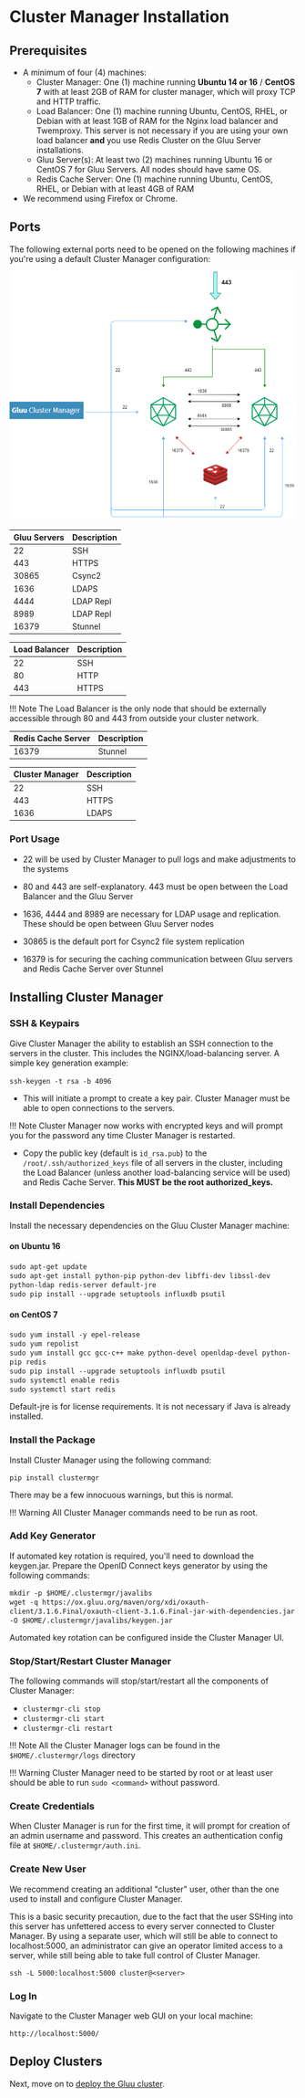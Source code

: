 # Cluster Manager Installation

## Prerequisites

- A minimum of four (4) machines:
    - Cluster Manager: One (1) machine running **Ubuntu 14 or 16** / **CentOS 7** with at least 2GB of RAM for cluster manager, which will proxy TCP and HTTP traffic.
    - Load Balancer: One (1) machine running Ubuntu, CentOS, RHEL, or Debian with at least 1GB of RAM for the Nginx load balancer and Twemproxy. This server is not necessary if you are using your own load balancer **and** you use Redis Cluster on the Gluu Server installations.
    - Gluu Server(s): At least two (2) machines running Ubuntu 16 or CentOS 7 for Gluu Servers. All nodes should have same OS.
    - Redis Cache Server: One (1) machine running Ubuntu, CentOS, RHEL, or Debian with at least 4GB of RAM
- We recommend using Firefox or Chrome.

## Ports

The following external ports need to be opened on the following machines if you're using a default Cluster Manager configuration:

![CM_Ports](../img/CM_Ports.png)

| Gluu Servers | Description |
| -- | -- |
| 22 | SSH |
| 443 | HTTPS |
| 30865 | Csync2 |
| 1636 | LDAPS |
| 4444 | LDAP Repl |
| 8989 | LDAP Repl |
| 16379 | Stunnel |

| Load Balancer | Description |
|--| --|
| 22 | SSH |
| 80 | HTTP |
| 443 | HTTPS |

!!! Note
    The Load Balancer is the only node that should be externally accessible through 80 and 443 from outside your cluster network.

| Redis Cache Server | Description |
|--| --|
| 16379 | Stunnel |

| Cluster Manager | Description|
| -- | --|
| 22 | SSH |
| 443 | HTTPS |
|1636| LDAPS |

### Port Usage

- 22 will be used by Cluster Manager to pull logs and make adjustments to the systems

- 80 and 443 are self-explanatory. 443 must be open between the Load Balancer and the Gluu Server

- 1636, 4444 and 8989 are necessary for LDAP usage and replication. These should be open between Gluu Server nodes

- 30865 is the default port for Csync2 file system replication

- 16379 is for securing the caching communication between Gluu servers and Redis Cache Server over Stunnel

<!--
### Proxy

If you're behind a proxy, you'll have to configure it inside the container/chroot as well.

Log into each Gluu node and set the HTTP proxy in the container/chroot to your proxy's URL like so:

```

# service gluu-server-3.1.6 login

Gluu.root# vi /etc/yum.conf

```

insert into the `[main]` section:

```

[main]
.
.
proxy=http://proxy.example.org:3128/

```

Save the file.

The following error will be shown in Cluster Manager if the proxy is not configured properly inside the chroot:

```
One of the configured repositories failed (Unknown), and yum doesn't have enough cached data to continue... etc.

Could not retrieve mirrorlist http://mirrorlist.centos.org/?release=7&arch=x86_64&repo=updates&infra=stock error was 14: curl#7 - "Failed to connect to 2604:1580:fe02:2::10: Network is unreachable"
```
-->

## Installing Cluster Manager

### SSH & Keypairs

Give Cluster Manager the ability to establish an SSH connection to the servers in the cluster. This includes the NGINX/load-balancing server. A simple key generation example:

`ssh-keygen -t rsa -b 4096`

- This will initiate a prompt to create a key pair. Cluster Manager must be able to open connections to the servers.

!!! Note
    Cluster Manager now works with encrypted keys and will prompt you for the password any time Cluster Manager is restarted.

- Copy the public key (default is `id_rsa.pub`) to the `/root/.ssh/authorized_keys` file of all servers in the cluster, including the Load Balancer (unless another load-balancing service will be used) and Redis Cache Server. **This MUST be the root authorized_keys.**

### Install Dependencies

Install the necessary dependencies on the Gluu Cluster Manager machine:

#### on Ubuntu 16
```
sudo apt-get update
sudo apt-get install python-pip python-dev libffi-dev libssl-dev python-ldap redis-server default-jre
sudo pip install --upgrade setuptools influxdb psutil
```

#### on CentOS 7
```
sudo yum install -y epel-release
sudo yum repolist
sudo yum install gcc gcc-c++ make python-devel openldap-devel python-pip redis
sudo pip install --upgrade setuptools influxdb psutil
sudo systemctl enable redis
sudo systemctl start redis
```

Default-jre is for license requirements. It is not necessary if Java is already installed.

### Install the Package

Install Cluster Manager using the following command:

```
pip install clustermgr
```

There may be a few innocuous warnings, but this is normal.

<!--
### Add License Validator

Prepare the license validator by using the following commands:

```
mkdir -p $HOME/.clustermgr/javalibs
wget -q https://ox.gluu.org/maven/org/xdi/oxlicense-validator/3.1.4.Final/oxlicense-validator-3.1.4.Final-jar-with-dependencies.jar -O $HOME/.clustermgr/javalibs/oxlicense-validator.jar
```

!!! Note
    License files are not currently enforced, it's on the honor system! Please see the [Gluu Support License](https://github.com/GluuFederation/cluster-mgr/blob/master/LICENSE) to see if you're eligible to use Cluster Manager in production. In future versions, a license file may be required.

-->

!!! Warning
    All Cluster Manager commands need to be run as root.

 

### Add Key Generator

If automated key rotation is required, you'll need to download the keygen.jar. Prepare the OpenID Connect keys generator by using the following commands:

```
mkdir -p $HOME/.clustermgr/javalibs
wget -q https://ox.gluu.org/maven/org/xdi/oxauth-client/3.1.6.Final/oxauth-client-3.1.6.Final-jar-with-dependencies.jar -O $HOME/.clustermgr/javalibs/keygen.jar
```

Automated key rotation can be configured inside the Cluster Manager UI.

### Stop/Start/Restart Cluster Manager

The following commands will stop/start/restart all the components of Cluster Manager:

 - `clustermgr-cli stop`
 - `clustermgr-cli start`
 - `clustermgr-cli restart`


!!! Note
    All the Cluster Manager logs can be found in the `$HOME/.clustermgr/logs` directory

!!! Warning
    Cluster Manager need to be started by root or at least user should be able to run `sudo <command>` without password.

### Create Credentials

When Cluster Manager is run for the first time, it will prompt for creation of an admin username and password. This creates an authentication config file at `$HOME/.clustermgr/auth.ini`.


### Create New User

We recommend creating an additional "cluster" user, other than the one used to install and configure Cluster Manager.

This is a basic security precaution, due to the fact that the user SSHing into this server has unfettered access to every server connected to Cluster Manager. By using a separate user, which will still be able to connect to localhost:5000, an administrator can give an operator limited access to a server, while still being able to take full control of Cluster Manager.

```
ssh -L 5000:localhost:5000 cluster@<server>
```

### Log In

Navigate to the Cluster Manager web GUI on your local machine:

```
http://localhost:5000/
```

## Deploy Clusters
Next, move on to [deploy the Gluu cluster](../deploy/index.md).
